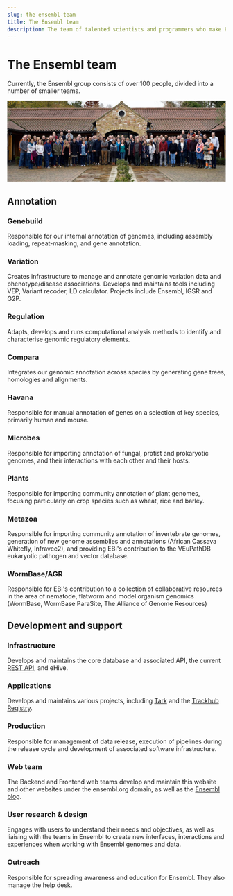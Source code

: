 ```yaml
---
slug: the-ensembl-team
title: The Ensembl team
description: The team of talented scientists and programmers who make Ensembl possible 
---
```


# The Ensembl team

Currently, the Ensembl group consists of over 100 people, divided into a number of smaller teams.

![Members of the Ensembl team at our retreat in 2019](media/retreat_2019.jpg)

## Annotation

### Genebuild

Responsible for our internal annotation of genomes, including assembly loading, repeat-masking, and gene annotation.

### Variation

Creates infrastructure to manage and annotate genomic variation data and phenotype/disease associations. Develops and maintains tools including VEP, Variant recoder, LD calculator. Projects include Ensembl, IGSR and G2P.

### Regulation

Adapts, develops and runs computational analysis methods to identify and characterise genomic regulatory elements.

### Compara

Integrates our genomic annotation across species by generating gene trees, homologies and alignments.

### Havana

Responsible for manual annotation of genes on a selection of key species, primarily human and mouse.

### Microbes

Responsible for importing annotation of fungal, protist and prokaryotic genomes, and their interactions with each other and their hosts.

### Plants

Responsible for importing community annotation of plant genomes, focusing particularly on crop species such as wheat, rice and barley.

### Metazoa

Responsible for importing community annotation of invertebrate genomes, generation of new genome assemblies and annotations (African Cassava Whitefly, Infravec2),  and providing EBI's contribution to the VEuPathDB eukaryotic pathogen and vector database.

### WormBase/AGR

Responsible for EBI's contribution to a collection of collaborative resources in the area of nematode, flatworm and model organism genomics (WormBase, WormBase ParaSite, The Alliance of Genome Resources)

## Development and support

### Infrastructure

Develops and maintains the core database and associated API, the current [REST API](https://rest.ensembl.org), and eHive.

### Applications

Develops and maintains various projects, including [Tark](http://tark.ensembl.org/) and the [Trackhub Registry](https://www.trackhubregistry.org).

### Production

Responsible for management of data release, execution of pipelines during the release cycle and development of associated software infrastructure.

### Web team

The Backend and Frontend web teams develop and maintain this website and other websites under the ensembl.org domain, as well as the [Ensembl blog](https://www.ensembl.info).

### User research & design

Engages with users to understand their needs and objectives, as well as liaising with the teams in Ensembl to create new interfaces, interactions and experiences when working with Ensembl genomes and data.

### Outreach

Responsible for spreading awareness and education for Ensembl. They also manage the help desk.



